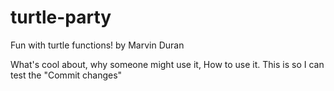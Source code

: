 # turtle-party
Fun with turtle functions!
by Marvin Duran

What's cool about, why someone might use it, How to use it. 
This is so I can test the "Commit changes"
